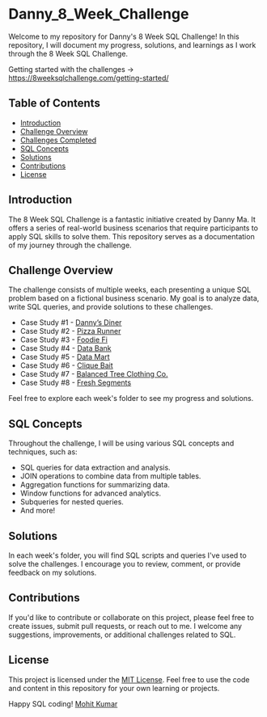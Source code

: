# Danny_8_Week_Challenge


Welcome to my repository for Danny's 8 Week SQL Challenge! In this repository, I will document my progress, solutions, and learnings as I work through the 8 Week SQL Challenge.

Getting started with the challenges -> https://8weeksqlchallenge.com/getting-started/

## Table of Contents

- [Introduction](#introduction)
- [Challenge Overview](#challenge-overview)
- [Challenges Completed](#challenges-completed)
- [SQL Concepts](#sql-concepts)
- [Solutions](#solutions)
- [Contributions](#contributions)
- [License](#license)
## Introduction

The 8 Week SQL Challenge is a fantastic initiative created by Danny Ma. It offers a series of real-world business scenarios that require participants to apply SQL skills to solve them. This repository serves as a documentation of my journey through the challenge.



## Challenge Overview

The challenge consists of multiple weeks, each presenting a unique SQL problem based on a fictional business scenario. My goal is to analyze data, write SQL queries, and provide solutions to these challenges.



- Case Study #1 - [Danny’s Diner](https://8weeksqlchallenge.com/case-study-1)
- Case Study #2 - [Pizza Runner](https://8weeksqlchallenge.com/case-study-2)
- Case Study #3 - [Foodie Fi](https://8weeksqlchallenge.com/case-study-3)
- Case Study #4 - [Data Bank](https://8weeksqlchallenge.com/case-study-4)
- Case Study #5 - [Data Mart](https://8weeksqlchallenge.com/case-study-5)
- Case Study #6 - [Clique Bait](https://8weeksqlchallenge.com/case-study-6)
- Case Study #7 - [Balanced Tree Clothing Co.](https://8weeksqlchallenge.com/case-study-7)
- Case Study #8 - [Fresh Segments](https://8weeksqlchallenge.com/case-study-8) 


Feel free to explore each week's folder to see my progress and solutions.

## SQL Concepts

Throughout the challenge, I will be using various SQL concepts and techniques, such as:

- SQL queries for data extraction and analysis.
- JOIN operations to combine data from multiple tables.
- Aggregation functions for summarizing data.
- Window functions for advanced analytics.
- Subqueries for nested queries.
- And more!

## Solutions

In each week's folder, you will find SQL scripts and queries I've used to solve the challenges. I encourage you to review, comment, or provide feedback on my solutions.

## Contributions

If you'd like to contribute or collaborate on this project, please feel free to create issues, submit pull requests, or reach out to me. I welcome any suggestions, improvements, or additional challenges related to SQL.

## License

This project is licensed under the [MIT License](LICENSE). Feel free to use the code and content in this repository for your own learning or projects.

Happy SQL coding!
[Mohit Kumar](www.linkedin.com/in/mkr9395)
